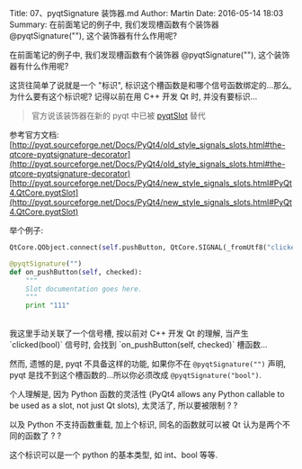 Title: 07、pyqtSignature 装饰器.md
Author: Martin
Date: 2016-05-14 18:03
Summary: 在前面笔记的例子中, 我们发现槽函数有个装饰器 @pyqtSignature(""), 这个装饰器有什么作用呢?

在前面笔记的例子中, 我们发现槽函数有个装饰器 @pyqtSignature(""), 这个装饰器有什么作用呢?

这货往简单了说就是一个 "标识", 标识这个槽函数是和哪个信号函数绑定的...那么, 为什么要有这个标识呢? 记得以前在用 C++ 开发 Qt 时, 并没有要标识...

> 官方说该装饰器在新的 pyqt 中已被 [pyqtSlot](http://pyqt.sourceforge.net/Docs/PyQt4/new_style_signals_slots.html#PyQt4.QtCore.pyqtSlot) 替代

参考官方文档:<br>
[http://pyqt.sourceforge.net/Docs/PyQt4/old_style_signals_slots.html#the-qtcore-pyqtsignature-decorator](http://pyqt.sourceforge.net/Docs/PyQt4/old_style_signals_slots.html#the-qtcore-pyqtsignature-decorator)<br>
[http://pyqt.sourceforge.net/Docs/PyQt4/new_style_signals_slots.html#PyQt4.QtCore.pyqtSlot](http://pyqt.sourceforge.net/Docs/PyQt4/new_style_signals_slots.html#PyQt4.QtCore.pyqtSlot)

举个例子:

```python
QtCore.QObject.connect(self.pushButton, QtCore.SIGNAL(_fromUtf8("clicked(bool)")), self, QtCore.SLOT(_fromUtf8("on_pushButton(bool)")))

@pyqtSignature("")
def on_pushButton(self, checked):
    """
    Slot documentation goes here.
    """
    print "111"
```
<br>
我这里手动关联了一个信号槽, 按以前对 C++ 开发 Qt 的理解, 当产生 `clicked(bool)` 信号时, 会找到 `on_pushButton(self, checked)` 槽函数...

然而, 遗憾的是, pyqt 不具备这样的功能, 如果你不在 `@pyqtSignature("")` 声明, pyqt 是找不到这个槽函数的...所以你必须改成 `@pyqtSignature("bool")`.

个人理解是, 因为 Python 函数的灵活性 (PyQt4 allows any Python callable to be used as a slot, not just Qt slots), 太灵活了, 所以要被限制 ? ?

以及 Python 不支持函数重载, 加上个标识, 同名的函数就可以被 Qt 认为是两个不同的函数了 ? ?

这个标识可以是一个 python 的基本类型, 如 int、bool 等等.
